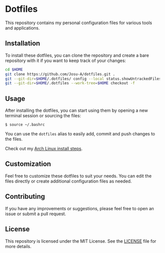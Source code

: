 # Dotfiles

This repository contains my personal configuration files for various tools and applications.

## Installation

To install these dotfiles, you can clone the repository and create a bare repository with it if you want to keep track of your changes:

```sh
cd $HOME
git clone https://github.com/Josu-A/dotfiles.git .
git --git-dir=$HOME/.dotfiles/ config --local status.showUntrackedFiles no
git --git-dir=$HOME/.dotfiles --work-tree=$HOME checkout -f
```

## Usage

After installing the dotfiles, you can start using them by opening a new terminal session or sourcing the files:

```console
$ source ~/.bashrc
```

You can use the `dotfiles` alias to easily add, commit and push changes to the files.

Check out my [Arch Linux install steps](Documents/ArchInstallGuide.md).

## Customization

Feel free to customize these dotfiles to suit your needs. You can edit the files directly or create additional configuration files as needed.

## Contributing

If you have any improvements or suggestions, please feel free to open an issue or submit a pull request.

## License

This repository is licensed under the MIT License. See the [LICENSE](LICENSE) file for more details.
